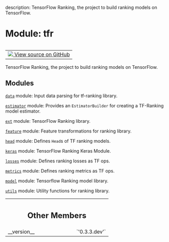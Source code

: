 description: TensorFlow Ranking, the project to build ranking models on
TensorFlow.

<div itemscope itemtype="http://developers.google.com/ReferenceObject">
<meta itemprop="name" content="tfr" />
<meta itemprop="path" content="Stable" />
<meta itemprop="property" content="__version__"/>
</div>

# Module: tfr

<!-- Insert buttons and diff -->

<table class="tfo-notebook-buttons tfo-api nocontent" align="left">
<td>
  <a target="_blank" href="https://github.com/tensorflow/ranking/tree/master/tensorflow_ranking/__init__.py">
    <img src="https://www.tensorflow.org/images/GitHub-Mark-32px.png" />
    View source on GitHub
  </a>
</td>
</table>

TensorFlow Ranking, the project to build ranking models on TensorFlow.

## Modules

[`data`](./tfr/data.md) module: Input data parsing for tf-ranking library.

[`estimator`](./tfr/estimator.md) module: Provides an `EstimatorBuilder` for
creating a TF-Ranking model estimator.

[`ext`](./tfr/ext.md) module: TensorFlow Ranking library.

[`feature`](./tfr/feature.md) module: Feature transformations for ranking
library.

[`head`](./tfr/head.md) module: Defines `Head`s of TF ranking models.

[`keras`](./tfr/keras.md) module: TensorFlow Ranking Keras Module.

[`losses`](./tfr/losses.md) module: Defines ranking losses as TF ops.

[`metrics`](./tfr/metrics.md) module: Defines ranking metrics as TF ops.

[`model`](./tfr/model.md) module: Tensorflow Ranking model library.

[`utils`](./tfr/utils.md) module: Utility functions for ranking library.

<!-- Tabular view -->

 <table class="responsive fixed orange">
<colgroup><col width="214px"><col></colgroup>
<tr><th colspan="2"><h2 class="add-link">Other Members</h2></th></tr>

<tr>
<td>
__version__<a id="__version__"></a>
</td>
<td>
`'0.3.3.dev'`
</td>
</tr>
</table>
